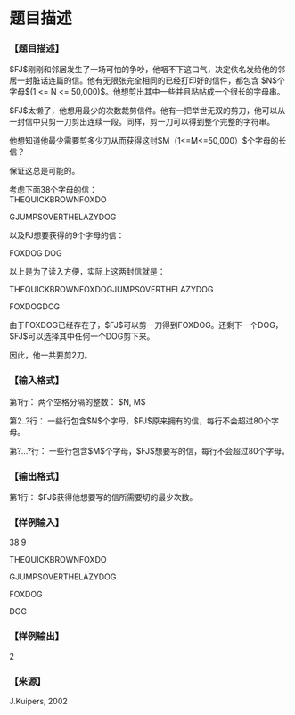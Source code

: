 # 题目描述


<h3>
【题目描述】
</h3>
<p>
$FJ$刚刚和邻居发生了一场可怕的争吵，他咽不下这口气，决定佚名发给他的邻居一封脏话连篇的信。他有无限张完全相同的已经打印好的信件，都包含 $N$个字母$(1 &lt;= N &lt;= 50,000)$。他想剪出其中一些并且粘帖成一个很长的字母串。
</p>
<p>
$FJ$太懒了，他想用最少的次数裁剪信件。他有一把举世无双的剪刀，他可以从一封信中只剪一刀剪出连续一段。同样，剪一刀可以得到整个完整的字符串。
</p>
<p>
他想知道他最少需要剪多少刀从而获得这封$M（1&lt;=M&lt;=50,000）$个字母的长信？
</p>
<p>
保证这总是可能的。 
</p>
<p>
考虑下面38个字母的信： <br/>
THEQUICKBROWNFOXDO 
</p>
<p>
GJUMPSOVERTHELAZYDOG 
</p>
<p>
以及FJ想要获得的9个字母的信： 
</p>
<p>
FOXDOG DOG 
</p>
<p>
以上是为了读入方便，实际上这两封信就是： 
</p>
<p>
THEQUICKBROWNFOXDOGJUMPSOVERTHELAZYDOG 
</p>
<p>
FOXDOGDOG 
</p>
<p>
由于FOXDOG已经存在了，$FJ$可以剪一刀得到FOXDOG。还剩下一个DOG，$FJ$可以选择其中任何一个DOG剪下来。
</p>
<p>
因此，他一共要剪2刀。
</p>
<h3>
【输入格式】
</h3>
<p>
第1行： 两个空格分隔的整数： $N, M$  
</p>
<p>
第2..?行： 一些行包含$N$个字母，$FJ$原来拥有的信，每行不会超过80个字母。  
</p>
<p>
第?...?行： 一些行包含$M$个字母，$FJ$想要写的信，每行不会超过80个字母。
</p>
<h3>
【输出格式】
</h3>
<p>
第1行： $FJ$获得他想要写的信所需要切的最少次数。
</p>
<h3>
【样例输入】
</h3>
<p>
38 9
</p>
<p>
THEQUICKBROWNFOXDO
</p>
<p>
GJUMPSOVERTHELAZYDOG
</p>
<p>
FOXDOG
</p>
<p>
DOG
</p>
<h3>
【样例输出】
</h3>
<p>
2
</p>
<h3>
【来源】
</h3>
<p>
J.Kuipers, 2002
</p>
